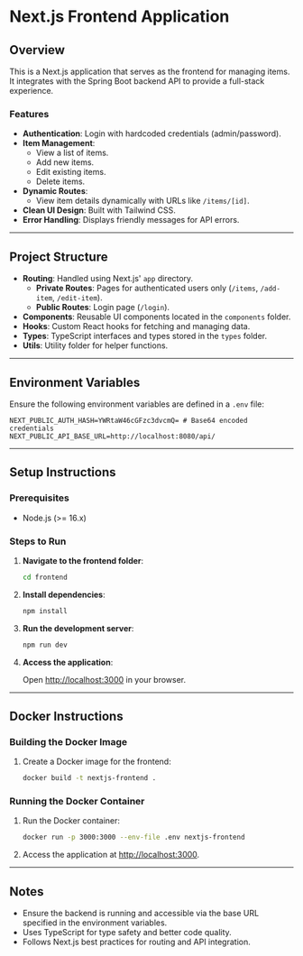 # Next.js Frontend Application

## Overview

This is a Next.js application that serves as the frontend for managing items. It integrates with the Spring Boot backend API to provide a full-stack experience.

### Features

- **Authentication**: Login with hardcoded credentials (admin/password).
- **Item Management**:
  - View a list of items.
  - Add new items.
  - Edit existing items.
  - Delete items.
- **Dynamic Routes**:
  - View item details dynamically with URLs like `/items/[id]`.
- **Clean UI Design**: Built with Tailwind CSS.
- **Error Handling**: Displays friendly messages for API errors.

---

## Project Structure

- **Routing**: Handled using Next.js' `app` directory.
  - **Private Routes**: Pages for authenticated users only (`/items`, `/add-item`, `/edit-item`).
  - **Public Routes**: Login page (`/login`).
- **Components**: Reusable UI components located in the `components` folder.
- **Hooks**: Custom React hooks for fetching and managing data.
- **Types**: TypeScript interfaces and types stored in the `types` folder.
- **Utils**: Utility folder for helper functions.

---

## Environment Variables

Ensure the following environment variables are defined in a `.env` file:

```env
NEXT_PUBLIC_AUTH_HASH=YWRtaW46cGFzc3dvcmQ= # Base64 encoded credentials
NEXT_PUBLIC_API_BASE_URL=http://localhost:8080/api/
```

---

## Setup Instructions

### Prerequisites

- Node.js (>= 16.x)

### Steps to Run

1. **Navigate to the frontend folder**:

   ```bash
   cd frontend
   ```

2. **Install dependencies**:

   ```bash
   npm install
   ```

3. **Run the development server**:

   ```bash
   npm run dev
   ```

4. **Access the application**:

   Open [http://localhost:3000](http://localhost:3000) in your browser.

---

## Docker Instructions

### Building the Docker Image

1. Create a Docker image for the frontend:

   ```bash
   docker build -t nextjs-frontend .
   ```

### Running the Docker Container

1. Run the Docker container:

   ```bash
   docker run -p 3000:3000 --env-file .env nextjs-frontend
   ```

2. Access the application at [http://localhost:3000](http://localhost:3000).

---

## Notes

- Ensure the backend is running and accessible via the base URL specified in the environment variables.
- Uses TypeScript for type safety and better code quality.
- Follows Next.js best practices for routing and API integration.
